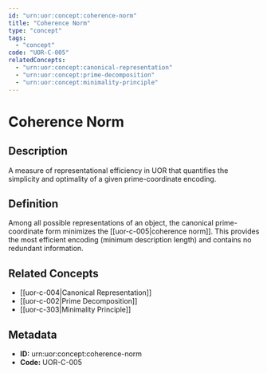 ```yaml
---
id: "urn:uor:concept:coherence-norm"
title: "Coherence Norm"
type: "concept"
tags:
  - "concept"
code: "UOR-C-005"
relatedConcepts:
  - "urn:uor:concept:canonical-representation"
  - "urn:uor:concept:prime-decomposition"
  - "urn:uor:concept:minimality-principle"
---
```


# Coherence Norm

## Description

A measure of representational efficiency in UOR that quantifies the simplicity and optimality of a given prime-coordinate encoding.

## Definition

Among all possible representations of an object, the canonical prime-coordinate form minimizes the [[uor-c-005|coherence norm]]. This provides the most efficient encoding (minimum description length) and contains no redundant information.

## Related Concepts

- [[uor-c-004|Canonical Representation]]
- [[uor-c-002|Prime Decomposition]]
- [[uor-c-303|Minimality Principle]]

## Metadata

- **ID:** urn:uor:concept:coherence-norm
- **Code:** UOR-C-005
